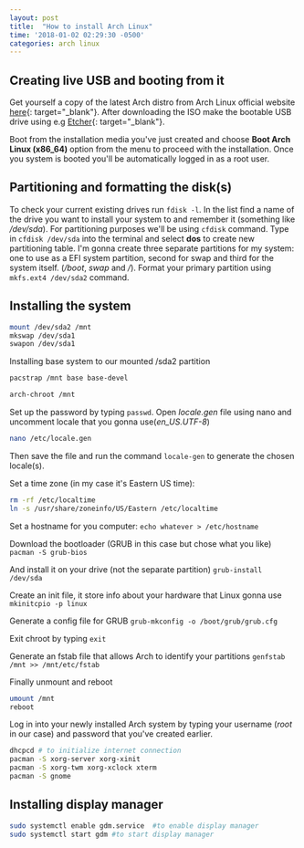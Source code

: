 ```yaml
---
layout: post
title:  "How to install Arch Linux"
time: '2018-01-02 02:29:30 -0500'
categories: arch linux
---
```


## Creating live USB and booting from it
Get yourself a copy of the latest Arch distro from Arch Linux official website [here](https://www.archlinux.org/download/){: target="_blank"}. After downloading the ISO make the bootable USB drive using e.g [Etcher](https://etcher.io/){: target="_blank"}.

Boot from the installation media you've just created and choose **Boot Arch Linux (x86_64)** option from the menu to proceed with the installation. Once you system is booted you'll be automatically logged in as a root user.

## Partitioning and formatting the disk(s)
To check your current existing drives run `fdisk -l`. In the list find a name of the drive you want to install your system to and remember it (something like */dev/sda*). For partitioning purposes we'll be using `cfdisk` command. Type in `cfdisk /dev/sda` into the terminal and select **dos** to create new partitioning table. I'm gonna create three separate partitions for my system: one to use as a EFI system partition, second for swap and third for the system itself. (*/boot*, *swap* and */*). Format your primary partition using `mkfs.ext4 /dev/sda2` command.

## Installing the system
```bash
mount /dev/sda2 /mnt
mkswap /dev/sda1
swapon /dev/sda1
```
Installing base system to our mounted /sda2 partition
```bash
pacstrap /mnt base base-devel
```
```bash
arch-chroot /mnt
```
Set up the password by typing `passwd`.
Open *locale.gen* file using nano and uncomment locale that you gonna use(*en_US.UTF-8*)
```bash
nano /etc/locale.gen
```
Then save the file and run the command `locale-gen` to generate the chosen locale(s).

Set a time zone (in my case it's Eastern US time):
```bash
rm -rf /etc/localtime
ln -s /usr/share/zoneinfo/US/Eastern /etc/localtime
```
Set a hostname for you computer: `echo whatever > /etc/hostname`

Download the bootloader (GRUB in this case but chose what you like) `pacman -S grub-bios`

And install it on your drive (not the separate partition) `grub-install /dev/sda`

Create an init file, it store info about your hardware that Linux gonna use `mkinitcpio -p linux`

Generate a config file for GRUB `grub-mkconfig -o /boot/grub/grub.cfg`

Exit chroot by typing `exit`

Generate an fstab file that allows Arch to identify your partitions `genfstab /mnt >> /mnt/etc/fstab`

Finally unmount and reboot
```bash
umount /mnt
reboot
```

Log in into your newly installed Arch system by typing your username (*root* in our case) and password that you've created earlier.

```bash
dhcpcd # to initialize internet connection
pacman -S xorg-server xorg-xinit
pacman -S xorg-twm xorg-xclock xterm
pacman -S gnome
```

## Installing display manager
```bash
sudo systemctl enable gdm.service  #to enable display manager
sudo systemctl start gdm #to start display manager 
```

